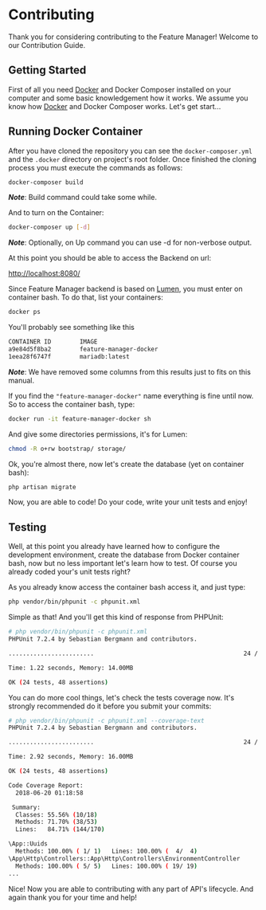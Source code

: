 # Contributing

Thank you for considering contributing to the Feature Manager! Welcome to our Contribution Guide.

## Getting Started

First of all you need [Docker](https://www.docker.com/) and Docker Composer installed on your computer and some basic knowledgement how it works. We assume you know how [Docker](https://www.docker.com/) and Docker Composer works. Let's get start...

## Running Docker Container

After you have cloned the repository you can see the ```docker-composer.yml``` and the ```.docker``` directory on project's root folder. Once finished the cloning process you must execute the commands as follows:

```bash
docker-composer build
```

_**Note**_: Build command could take some while.

And to turn on the Container:

```bash
docker-composer up [-d]
```

_**Note**_: Optionally, on Up command you can use -d for non-verbose output.

At this point you should be able to access the Backend on url:

[http://localhost:8080/](http://localhost:8080/)

Since Feature Manager backend is based on [Lumen](https://lumen.laravel.com), you must enter on container bash. To do that, list your containers:

```bash
docker ps
```

You'll probably see something like this

```bash
CONTAINER ID        IMAGE
a9e84d5f8ba2        feature-manager-docker
1eea28f6747f        mariadb:latest
```

_**Note**_: We have removed some columns from this results just to fits on this manual.

If you find the ```"feature-manager-docker"``` name everything is fine until now. So to access the container bash, type:

```bash
docker run -it feature-manager-docker sh
```

And give some directories permissions, it's for Lumen:

```bash
chmod -R o+rw bootstrap/ storage/
```

Ok, you're almost there, now let's create the database (yet on container bash):

```bash
php artisan migrate
```

Now, you are able to code! Do your code, write your unit tests and enjoy!

## Testing

Well, at this point you already have learned how to configure the development environment, create the database from Docker container bash, now but no less important let's learn how to test. Of course you already coded your's unit tests right?

As you already know access the container bash access it, and just type:

```bash
php vendor/bin/phpunit -c phpunit.xml
```

Simple as that! And you'll get this kind of response from PHPUnit:

```bash
# php vendor/bin/phpunit -c phpunit.xml
PHPUnit 7.2.4 by Sebastian Bergmann and contributors.

........................                                          24 / 24 (100%)

Time: 1.22 seconds, Memory: 14.00MB

OK (24 tests, 48 assertions)
```

You can do more cool things, let's check the tests coverage now. It's strongly recommended do it before you submit your commits:

```bash
# php vendor/bin/phpunit -c phpunit.xml --coverage-text
PHPUnit 7.2.4 by Sebastian Bergmann and contributors.

........................                                          24 / 24 (100%)

Time: 2.92 seconds, Memory: 16.00MB

OK (24 tests, 48 assertions)

Code Coverage Report:
  2018-06-20 01:18:58

 Summary:
  Classes: 55.56% (10/18)
  Methods: 71.70% (38/53)
  Lines:   84.71% (144/170)

\App::Uuids
  Methods: 100.00% ( 1/ 1)   Lines: 100.00% (  4/  4)
\App\Http\Controllers::App\Http\Controllers\EnvironmentController
  Methods: 100.00% ( 5/ 5)   Lines: 100.00% ( 19/ 19)
...
```

Nice! Now you are able to contributing with any part of API's lifecycle. And again thank you for your time and help!
